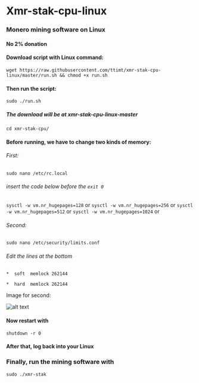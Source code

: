 # Xmr-stak-cpu-linux
### Monero mining software on Linux
#### No 2% donation

#### Download script with Linux command: 
`wget https://raw.githubusercontent.com/ttimt/xmr-stak-cpu-linux/master/run.sh && chmod +x run.sh`

#### Then run the script:
`sudo ./run.sh`

##### The download will be at xmr-stak-cpu-linux-master
`cd xmr-stak-cpu/`

#### Before running, we have to change two kinds of memory:

###### First:
`sudo nano /etc/rc.local`

###### insert the code below before the `exit 0`
`sysctl -w vm.nr_hugepages=128` or
`sysctl -w vm.nr_hugepages=256` or
`sysctl -w vm.nr_hugepages=512` or
`sysctl -w vm.nr_hugepages=1024` or

###### Second:
`sudo nano /etc/security/limits.conf`

###### Edit the lines at the bottom
`*  soft  memlock 262144`

`*  hard  memlock 262144`

Image for second:

![alt text](https://github.com/ttimt/xmr-stak-cpu-linux/raw/master/limits.PNG)

#### Now restart with 
`shutdown -r 0`

#### After that, log back into your Linux

### Finally, run the mining software with
`sudo ./xmr-stak`
